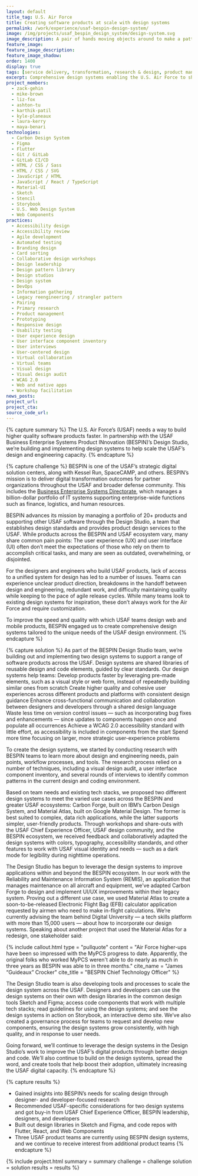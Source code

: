 ```yaml
---
layout: default
title_tag: U.S. Air Force
title: Creating software products at scale with design systems
permalink: /work/experience/usaf-bespin-design-system/
image: /img/projects/usaf_bespin_design_system/design-system.svg
image_description: A pair of hands moving objects around to make a pattern.
feature_image:
feature_image_description:
feature_image_shadow:
order: 1400
display: true
tags: [service delivery, transformation, research & design, product management, software delivery, legacy modernization, defense, air force, maya benari, zack gehin, liz fox, karthik patil, laura kerry, ashton tu, kyle planeaux, mike brown]
excerpt: Comprehensive design systems enabling the U.S. Air Force to ship software products to users with greater speed and quality.
project_members:
  - zack-gehin
  - mike-brown
  - liz-fox
  - ashton-tu
  - karthik-patil
  - kyle-planeaux
  - laura-kerry
  - maya-benari
technologies:
  - Carbon Design System
  - Figma
  - Flutter
  - Git / GitLab
  - GitLab CI/CD
  - HTML / CSS / Sass
  - HTML / CSS / SVG
  - JavaScript / HTML
  - JavaScript / React / TypeScript
  - Material-UI
  - Sketch
  - Stencil
  - Storybook
  - U.S. Web Design System
  - Web Components
practices:
  - Accessibility design
  - Accessibility review
  - Agile development
  - Automated testing
  - Branding design
  - Card sorting
  - Collaborative design workshops
  - Design leadership
  - Design pattern library
  - Design studios
  - Design system
  - DevOps
  - Information gathering
  - Legacy reengineering / strangler pattern
  - Pairing
  - Primary research
  - Product management
  - Prototyping
  - Responsive design
  - Usability testing
  - User experience design
  - User interface component inventory
  - User interviews
  - User-centered design
  - Virtual collaboration
  - Virtual teams
  - Visual design
  - Visual design audit
  - WCAG 2.0
  - Web and native apps
  - Workshop facilitation
news_posts:
project_url:
project_cta:
source_code_url:
---
```


{% capture summary %}
The U.S. Air Force’s (USAF) needs a way to build higher quality software products faster. In partnership with the USAF Business Enterprise Systems Product INnovation (BESPIN)’s Design Studio, we’re building and implementing design systems to help scale the USAF’s design and engineering capacity.
{% endcapture %}

{% capture challenge %}
BESPIN is one of the USAF’s strategic digital solution centers, along with Kessel Run, SpaceCAMP, and others. BESPIN’s mission is to deliver digital transformation outcomes for partner organizations throughout the USAF and broader defense community. This includes the [Business Enterprise Systems Directorate](https://www.airforcebes.af.mil/),
which manages a billion-dollar portfolio of IT systems supporting enterprise-wide functions such as finance, logistics, and human resources.

BESPIN advances its mission by managing a portfolio of 20+ products and supporting other USAF software through the Design Studio, a team that establishes design standards and provides product design services to the USAF.  While products across the BESPIN and USAF ecosystem vary, many share common pain points: The user experience (UX) and user interface (UI) often don’t meet the expectations of those who rely on them to accomplish critical tasks, and many are seen as outdated, overwhelming, or disjointed. 

For the designers and engineers who build USAF products, lack of access to a unified system for design has led to a number of issues. Teams can experience unclear product direction, breakdowns in the handoff between design and engineering, redundant work, and difficulty maintaining quality while keeping to the pace of agile release cycles. While many teams look to existing design systems for inspiration, these don’t always work for the Air Force and require customization. 

To improve the speed and quality with which USAF teams design web and mobile products, BESPIN engaged us to create comprehensive design systems tailored to the unique needs of the USAF design environment.
{% endcapture %}

{% capture solution %}
As part of the BESPIN Design Studio team, we’re building out and implementing two design systems to support a range of software products across the USAF. Design systems are shared libraries of reusable design and code elements, guided by clear standards. Our design systems help teams:
Develop products faster by leveraging pre-made elements, such as a visual style or web form, instead of repeatedly building similar ones from scratch
Create higher quality and cohesive user experiences across different products and platforms with consistent design guidance
Enhance cross-functional communication and collaboration between designers and developers through a shared design language
Waste less time on version control issues — such as incorporating bug fixes and enhancements — since updates to components happen once and populate all occurrences
Achieve a WCAG 2.0 accessibility standard with little effort, as accessibility is included in components from the start
Spend more time focusing on larger, more strategic user-experience problems

To create the design systems, we started by conducting research with BESPIN teams to learn more about design and engineering needs, pain points, workflow processes, and tools. The research process relied on a number of techniques, including a visual design audit, a user interface component inventory, and several rounds of interviews to identify common patterns in the current design and coding environment. 

Based on team needs and existing tech stacks, we proposed two different design systems to meet the varied use cases across the BESPIN and greater USAF ecosystems: Carbon Forge, built on IBM’s Carbon Design System, and Material Atlas, built on Google Material Design. The former is best suited to complex, data rich applications, while the latter supports simpler, user-friendly products. Through workshops and share-outs with the USAF Chief Experience Officer, USAF design community, and the BESPIN ecosystem, we received feedback and collaboratively adapted the design systems with colors, typography, accessibility standards, and other features to work with USAF visual identity and needs — such as a dark mode for legibility during nighttime operations.

The Design Studio has begun to leverage the design systems to improve applications within and beyond the BESPIN ecosystem. In our work with the Reliability and Maintenance Information System (REMIS), an application that manages maintenance on all aircraft and equipment, we’ve adapted Carbon Forge to design and implement UI/UX improvements within their legacy system. Proving out a different use case, we used Material Atlas to create a soon-to-be-released Electronic Flight Bag (EFB) calculator application requested by airmen who need to make in-flight calculations. We’re currently advising the team behind Digital University — a tech skills platform with more than 15,000 users — about how to incorporate our design systems. Speaking about another project that used the Material Atlas for a redesign, one stakeholder said:

{% include callout.html type = "pullquote" content = "Air Force higher-ups have been so impressed with the MyPCS progress to date. Apparently, the original folks who worked MyPCS weren't able to do nearly as much in three years as BESPIN was able to in three months." cite_name = "James “Guideaux” Crocker" cite_title = "BESPIN Chief Technology Officer" %}

The Design Studio team is also developing tools and processes to scale the design system across the USAF. Designers and developers can use the design systems on their own with design libraries in the common design tools Sketch and Figma; access code components that work with multiple tech stacks; read guidelines for using the design systems; and see the design systems in action on Storybook, an interactive demo site. We’ve also created a governance process for teams to request and develop new components, ensuring the design systems grow consistently, with high quality, and in response to user needs. 

Going forward, we’ll continue to leverage the design systems in the Design Studio’s work to improve the USAF’s digital products through better design and code. We’ll also continue to build on the design systems, spread the word, and create tools that help boost their adoption, ultimately increasing the USAF digital capacity.
{% endcapture %}

{% capture results %}
- Gained insights into BESPIN’s needs for scaling design through designer- and developer-focused research
- Recommended USAF-specific considerations for two design systems and got buy-in from USAF Chief Experience Officer, BESPIN leadership, designers, and developers
- Built out design libraries in Sketch and Figma, and code repos with Flutter, React, and Web Components
- Three USAF product teams are currently using BESPIN design systems, and we continue to receive interest from additional product teams
{% endcapture %}

{% include project.html
  summary = summary
  challenge = challenge
  solution = solution
  results = results
%}
